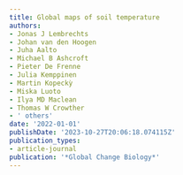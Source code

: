 ```yaml
---
title: Global maps of soil temperature
authors:
- Jonas J Lembrechts
- Johan van den Hoogen
- Juha Aalto
- Michael B Ashcroft
- Pieter De Frenne
- Julia Kemppinen
- Martin Kopeckỳ
- Miska Luoto
- Ilya MD Maclean
- Thomas W Crowther
- ' others'
date: '2022-01-01'
publishDate: '2023-10-27T20:06:18.074115Z'
publication_types:
- article-journal
publication: '*Global Change Biology*'
---
```

